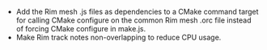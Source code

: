 
- Add the Rim mesh .js files as dependencies to a CMake command target for calling CMake configure on the common Rim mesh .orc file instead of forcing CMake configure in make.js.
- Make Rim track notes non-overlapping to reduce CPU usage.
